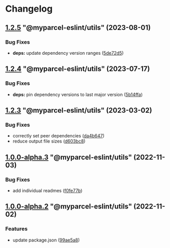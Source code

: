 # Changelog

<!-- MONODEPLOY:BELOW -->

## [1.2.5](https://github/myparcelnl/eslint/compare/@myparcel-eslint/utils@1.2.4...@myparcel-eslint/utils@1.2.5) "@myparcel-eslint/utils" (2023-08-01)


### Bug Fixes

* **deps:** update dependency version ranges ([5de72d5](https://github/myparcelnl/eslint/commit/5de72d5238ff39c4b010926c159bcaeb4b8ccf53))




## [1.2.4](https://github/myparcelnl/eslint/compare/@myparcel-eslint/utils@1.2.3...@myparcel-eslint/utils@1.2.4) "@myparcel-eslint/utils" (2023-07-17)


### Bug Fixes

* **deps:** pin dependency versions to last major version ([5b14ffa](https://github/myparcelnl/eslint/commit/5b14ffa38c220bd614d46bfe61845c40e638255c))




## [1.2.3](https://github/myparcelnl/eslint/compare/@myparcel-eslint/utils@1.2.2...@myparcel-eslint/utils@1.2.3) "@myparcel-eslint/utils" (2023-03-02)


### Bug Fixes

* correctly set peer dependencies ([da4b647](https://github/myparcelnl/eslint/commit/da4b6474c8f3b996ecfb3fe571c46e4c97eb0104))
* reduce output file sizes ([d603bc8](https://github/myparcelnl/eslint/commit/d603bc80a73f0911e6734fcbf2049bf110704821))




## [1.0.0-alpha.3](https://github/myparcelnl/eslint/compare/@myparcel-eslint/utils@1.0.0-alpha.2...@myparcel-eslint/utils@1.0.0-alpha.3) "@myparcel-eslint/utils" (2022-11-03)


### Bug Fixes

* add individual readmes ([f0fe77b](https://github/myparcelnl/eslint/commit/f0fe77bd13668afdc7472d474aa967771945ae99))




## [1.0.0-alpha.2](https://github/myparcelnl/eslint/compare/@myparcel-eslint/utils@1.0.0-alpha.0...@myparcel-eslint/utils@1.0.0-alpha.2) "@myparcel-eslint/utils" (2022-11-02)


### Features

* update package.json ([99ae5a8](https://github/myparcelnl/eslint/commit/99ae5a866389101f92e0b7ea077306d9dabb44e4))



